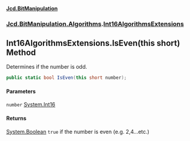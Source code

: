#### [Jcd.BitManipulation](index.md 'index')

### [Jcd.BitManipulation.Algorithms](Jcd.BitManipulation.Algorithms.md 'Jcd.BitManipulation.Algorithms').[Int16AlgorithmsExtensions](Jcd.BitManipulation.Algorithms.Int16AlgorithmsExtensions.md 'Jcd.BitManipulation.Algorithms.Int16AlgorithmsExtensions')

## Int16AlgorithmsExtensions.IsEven(this short) Method

Determines if the number is odd.

```csharp
public static bool IsEven(this short number);
```

#### Parameters

<a name='Jcd.BitManipulation.Algorithms.Int16AlgorithmsExtensions.IsEven(thisshort).number'></a>

`number` [System.Int16](https://docs.microsoft.com/en-us/dotnet/api/System.Int16 'System.Int16')

#### Returns

[System.Boolean](https://docs.microsoft.com/en-us/dotnet/api/System.Boolean 'System.Boolean')
`true` if the number is even (e.g. 2,4...etc.)
